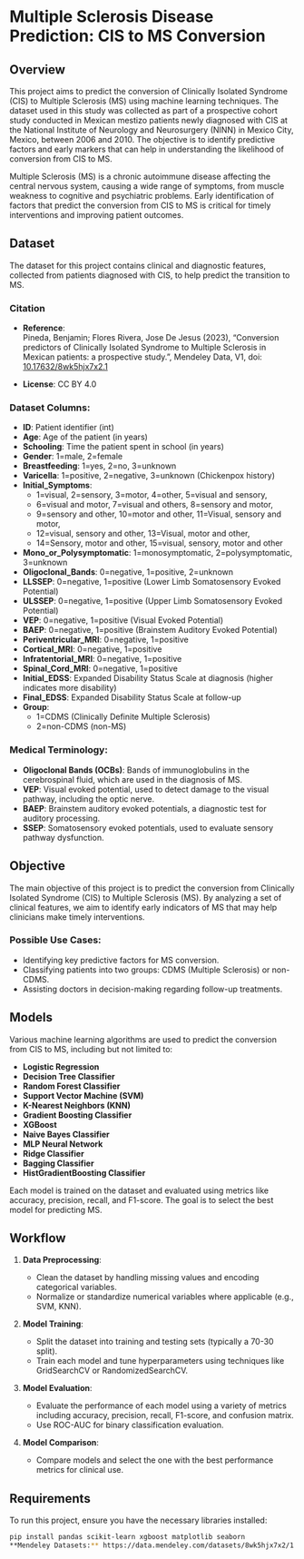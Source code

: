# Multiple Sclerosis Disease Prediction: CIS to MS Conversion

## Overview

This project aims to predict the conversion of Clinically Isolated Syndrome (CIS) to Multiple Sclerosis (MS) using machine learning techniques. The dataset used in this study was collected as part of a prospective cohort study conducted in Mexican mestizo patients newly diagnosed with CIS at the National Institute of Neurology and Neurosurgery (NINN) in Mexico City, Mexico, between 2006 and 2010. The objective is to identify predictive factors and early markers that can help in understanding the likelihood of conversion from CIS to MS.

Multiple Sclerosis (MS) is a chronic autoimmune disease affecting the central nervous system, causing a wide range of symptoms, from muscle weakness to cognitive and psychiatric problems. Early identification of factors that predict the conversion from CIS to MS is critical for timely interventions and improving patient outcomes.

## Dataset

The dataset for this project contains clinical and diagnostic features, collected from patients diagnosed with CIS, to help predict the transition to MS.

### Citation

- **Reference**:  
  Pineda, Benjamin; Flores Rivera, Jose De Jesus (2023), “Conversion predictors of Clinically Isolated Syndrome to Multiple Sclerosis in Mexican patients: a prospective study.”, Mendeley Data, V1, doi: [10.17632/8wk5hjx7x2.1](https://doi.org/10.17632/8wk5hjx7x2.1)

- **License**: CC BY 4.0

### Dataset Columns:
- **ID**: Patient identifier (int)
- **Age**: Age of the patient (in years)
- **Schooling**: Time the patient spent in school (in years)
- **Gender**: 1=male, 2=female
- **Breastfeeding**: 1=yes, 2=no, 3=unknown
- **Varicella**: 1=positive, 2=negative, 3=unknown (Chickenpox history)
- **Initial_Symptoms**: 
  - 1=visual, 2=sensory, 3=motor, 4=other, 5=visual and sensory, 
  - 6=visual and motor, 7=visual and others, 8=sensory and motor, 
  - 9=sensory and other, 10=motor and other, 11=Visual, sensory and motor,
  - 12=visual, sensory and other, 13=Visual, motor and other, 
  - 14=Sensory, motor and other, 15=visual, sensory, motor and other
- **Mono_or_Polysymptomatic**: 1=monosymptomatic, 2=polysymptomatic, 3=unknown
- **Oligoclonal_Bands**: 0=negative, 1=positive, 2=unknown
- **LLSSEP**: 0=negative, 1=positive (Lower Limb Somatosensory Evoked Potential)
- **ULSSEP**: 0=negative, 1=positive (Upper Limb Somatosensory Evoked Potential)
- **VEP**: 0=negative, 1=positive (Visual Evoked Potential)
- **BAEP**: 0=negative, 1=positive (Brainstem Auditory Evoked Potential)
- **Periventricular_MRI**: 0=negative, 1=positive
- **Cortical_MRI**: 0=negative, 1=positive
- **Infratentorial_MRI**: 0=negative, 1=positive
- **Spinal_Cord_MRI**: 0=negative, 1=positive
- **Initial_EDSS**: Expanded Disability Status Scale at diagnosis (higher indicates more disability)
- **Final_EDSS**: Expanded Disability Status Scale at follow-up
- **Group**: 
  - 1=CDMS (Clinically Definite Multiple Sclerosis)
  - 2=non-CDMS (non-MS)

### Medical Terminology:
- **Oligoclonal Bands (OCBs)**: Bands of immunoglobulins in the cerebrospinal fluid, which are used in the diagnosis of MS.
- **VEP**: Visual evoked potential, used to detect damage to the visual pathway, including the optic nerve.
- **BAEP**: Brainstem auditory evoked potentials, a diagnostic test for auditory processing.
- **SSEP**: Somatosensory evoked potentials, used to evaluate sensory pathway dysfunction.

## Objective

The main objective of this project is to predict the conversion from Clinically Isolated Syndrome (CIS) to Multiple Sclerosis (MS). By analyzing a set of clinical features, we aim to identify early indicators of MS that may help clinicians make timely interventions.

### Possible Use Cases:
- Identifying key predictive factors for MS conversion.
- Classifying patients into two groups: CDMS (Multiple Sclerosis) or non-CDMS.
- Assisting doctors in decision-making regarding follow-up treatments.

## Models

Various machine learning algorithms are used to predict the conversion from CIS to MS, including but not limited to:

- **Logistic Regression**
- **Decision Tree Classifier**
- **Random Forest Classifier**
- **Support Vector Machine (SVM)**
- **K-Nearest Neighbors (KNN)**
- **Gradient Boosting Classifier**
- **XGBoost**
- **Naive Bayes Classifier**
- **MLP Neural Network**
- **Ridge Classifier**
- **Bagging Classifier**
- **HistGradientBoosting Classifier**

Each model is trained on the dataset and evaluated using metrics like accuracy, precision, recall, and F1-score. The goal is to select the best model for predicting MS.

## Workflow

1. **Data Preprocessing**: 
   - Clean the dataset by handling missing values and encoding categorical variables.
   - Normalize or standardize numerical variables where applicable (e.g., SVM, KNN).

2. **Model Training**:
   - Split the dataset into training and testing sets (typically a 70-30 split).
   - Train each model and tune hyperparameters using techniques like GridSearchCV or RandomizedSearchCV.

3. **Model Evaluation**:
   - Evaluate the performance of each model using a variety of metrics including accuracy, precision, recall, F1-score, and confusion matrix.
   - Use ROC-AUC for binary classification evaluation.

4. **Model Comparison**:
   - Compare models and select the one with the best performance metrics for clinical use.

## Requirements

To run this project, ensure you have the necessary libraries installed:

```bash
pip install pandas scikit-learn xgboost matplotlib seaborn
**Mendeley Datasets:** https://data.mendeley.com/datasets/8wk5hjx7x2/1
